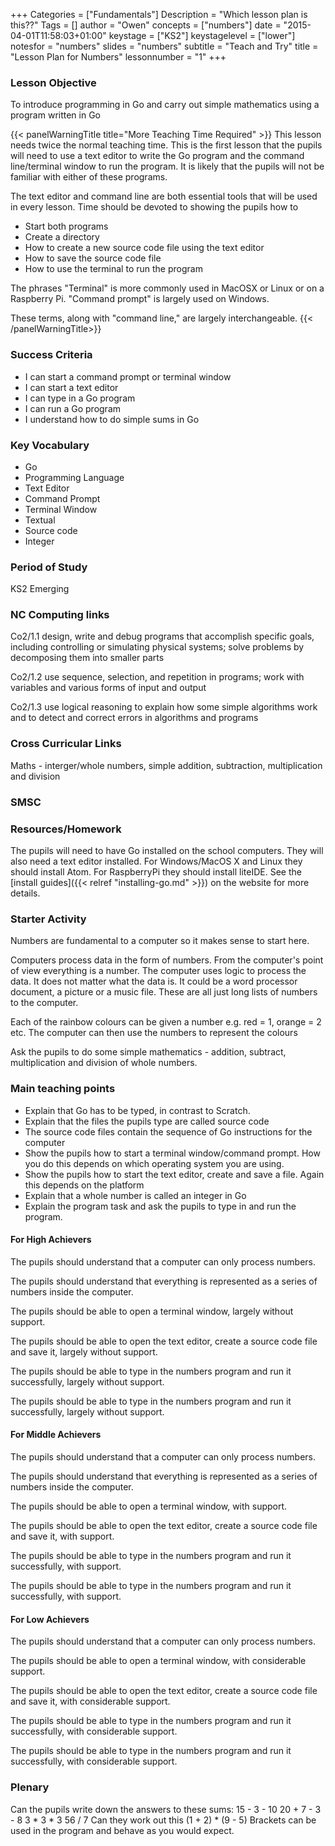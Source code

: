 +++
Categories = ["Fundamentals"]
Description = "Which lesson plan is this??"
Tags = []
author = "Owen"
concepts = ["numbers"]
date = "2015-04-01T11:58:03+01:00"
keystage = ["KS2"]
keystagelevel = ["lower"]
notesfor = "numbers"
slides = "numbers"
subtitle = "Teach and Try"
title = "Lesson Plan for Numbers"
lessonnumber = "1"
+++
### Lesson Objective

To introduce programming in Go and carry out simple mathematics using a
program written in Go
<!--more-->

{{< panelWarningTitle title="More Teaching Time Required" >}}
This lesson needs twice the normal teaching time. This is the first lesson
that the pupils will need to use a text editor to write the Go program
and the command line/terminal window to run the program. It is likely that
the pupils will not be familiar with either of these programs.

The text editor and command line are both essential tools that will be used
in every lesson. Time should be devoted to showing the pupils how to

* Start both programs
* Create a directory
* How to create a new source code file using the text editor
* How to save the source code file
* How to use the terminal to run the program

The phrases "Terminal" is more commonly used in MacOSX or Linux or on a
Raspberry Pi. "Command prompt" is largely used on Windows.

These terms, along with "command line," are largely interchangeable.
{{< /panelWarningTitle>}}


### Success Criteria

* I can start a command prompt or terminal window
* I can start a text editor
* I can type in a Go program
* I can run a Go program
* I understand how to do simple sums in Go

### Key Vocabulary

* Go
* Programming Language
* Text Editor
* Command Prompt
* Terminal Window
* Textual
* Source code
* Integer

### Period of Study

KS2 Emerging

### NC Computing links

Co2/1.1    design, write and debug programs that accomplish specific goals,
including controlling or simulating physical systems; solve problems by
decomposing them into smaller parts

Co2/1.2    use sequence, selection, and repetition in programs; work with
variables and various forms of input and output

Co2/1.3    use logical reasoning to explain how some simple algorithms work and
to detect and correct errors in algorithms and programs

### Cross Curricular Links

Maths - interger/whole numbers, simple addition, subtraction, multiplication
and division

### SMSC


### Resources/Homework

The pupils will need to have Go installed on the school computers. They will
also need a text editor installed. For Windows/MacOS X and Linux they should
install Atom. For RaspberryPi they should install liteIDE. See the
[install guides]({{< relref "installing-go.md" >}}) on the website for more
details.

### Starter Activity

Numbers are fundamental to a computer so it makes sense to start here.

Computers process data in the form of numbers. From the computer's
point of view everything is a number. The computer uses logic to process
the data. It does not matter what the data is. It could be a word processor
document, a picture or a music file. These are all just long lists of numbers
to the computer.

Each of the rainbow colours can be given a number e.g. red = 1, orange = 2 etc.
The computer can then use the numbers to represent the colours

Ask the pupils to do some simple mathematics - addition, subtract,
multiplication and division of whole numbers.

### Main teaching points

* Explain that Go has to be typed, in contrast to Scratch.
* Explain that the files the pupils type are called source code
* The source code files contain the sequence of Go instructions
for the computer
* Show the pupils how to start a terminal window/command prompt. How you
do this depends on which operating system you are using.
* Show the pupils how to start the text editor, create and save a file. Again this depends on the platform
* Explain that a whole number is called an integer in Go
* Explain the program task and ask the pupils to type in and run the program.


#### For High Achievers
The pupils should understand that a computer can only process numbers.

The pupils should understand that everything is represented as a series of
numbers inside the computer.

The pupils should be able to open a terminal window, largely without support.

The pupils should be able to open the text editor, create a source code file
and save it, largely without support.

The pupils should be able to type in the numbers program and run it
successfully, largely without support.

The pupils should be able to type in the numbers program and run it
successfully, largely without support.

#### For Middle Achievers
The pupils should understand that a computer can only process numbers.

The pupils should understand that everything is represented as a series of
numbers inside the computer.

The pupils should be able to open a terminal window, with support.

The pupils should be able to open the text editor, create a source code file
and save it, with support.

The pupils should be able to type in the numbers program and run it
successfully, with support.

The pupils should be able to type in the numbers program and run it
successfully, with support.

#### For Low Achievers
The pupils should understand that a computer can only process numbers.

The pupils should be able to open a terminal window, with considerable support.

The pupils should be able to open the text editor, create a source code file
and save it, with considerable support.

The pupils should be able to type in the numbers program and run it
successfully, with considerable support.

The pupils should be able to type in the numbers program and run it
successfully, with considerable support.

### Plenary
Can the pupils write down the answers to these sums:
15 - 3 - 10
20 + 7 - 3 - 8
3 * 3 * 3
56 / 7
Can they work out this
(1 + 2) * (9 - 5)
Brackets can be used in the program and behave as you would expect.

